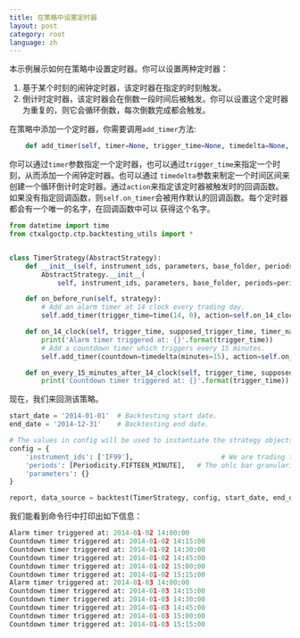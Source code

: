 ```yaml
---
title: 在策略中设置定时器
layout: post
category: root
language: zh
---
```



本示例展示如何在策略中设置定时器。你可以设置两种定时器：

1. 基于某个时刻的闹钟定时器，该定时器在指定的时刻触发。
2. 倒计时定时器，该定时器会在倒数一段时间后被触发。你可以设置这个定时器为重复的，则它会循环倒数，每次倒数完成都会触发。

在策略中添加一个定时器，你需要调用`add_timer`方法:

```python
    def add_timer(self, timer=None, trigger_time=None, timedelta=None, action=None, start=True):
```

你可以通过`timer`参数指定一个定时器，也可以通过`trigger_time`来指定一个时刻，从而添加一个闹钟定时器。也可以通过
`timedelta`参数来制定一个时间区间来创建一个循环倒计时定时器。通过`action`来指定该定时器被触发时的回调函数。
如果没有指定回调函数，则`self.on_timer`会被用作默认的回调函数。每个定时器都会有一个唯一的名字，在回调函数中可以
获得这个名字。


```python
from datetime import time
from ctxalgoctp.ctp.backtesting_utils import *


class TimerStrategy(AbstractStrategy):
    def __init__(self, instrument_ids, parameters, base_folder, periods=None, description=None, logger=None):
        AbstractStrategy.__init__(
            self, instrument_ids, parameters, base_folder, periods=periods, description=description, logger=logger)

    def on_before_run(self, strategy):
        # Add an alarm timer at 14 clock every trading day.
        self.add_timer(trigger_time=time(14, 0), action=self.on_14_clock)

    def on_14_clock(self, trigger_time, supposed_trigger_time, timer_name):
        print('Alarm timer triggered at: {}'.format(trigger_time))
        # Add a countdown timer which triggers every 15 minutes.
        self.add_timer(countdown=timedelta(minutes=15), action=self.on_every_15_minutes_after_14_clock)

    def on_every_15_minutes_after_14_clock(self, trigger_time, supposed_trigger_time, timer_name):
        print('Countdown timer triggered at: {}'.format(trigger_time))

```

现在，我们来回测该策略。


```python
start_date = '2014-01-01'  # Backtesting start date.
end_date = '2014-12-31'    # Backtesting end date.

# The values in config will be used to instantiate the strategy objects by the backtest method.
config = {
    'instrument_ids': ['IF99'],                      # We are trading this future instrument.
    'periods': [Periodicity.FIFTEEN_MINUTE],   # The ohlc bar granularity on which trading happens.
    'parameters': {}
}

report, data_source = backtest(TimerStrategy, config, start_date, end_date)
```

我们能看到命令行中打印出如下信息：

```python
Alarm timer triggered at: 2014-01-02 14:00:00
Countdown timer triggered at: 2014-01-02 14:15:00
Countdown timer triggered at: 2014-01-02 14:30:00
Countdown timer triggered at: 2014-01-02 14:45:00
Countdown timer triggered at: 2014-01-02 15:00:00
Countdown timer triggered at: 2014-01-02 15:15:00
Alarm timer triggered at: 2014-01-03 14:00:00
Countdown timer triggered at: 2014-01-03 14:15:00
Countdown timer triggered at: 2014-01-03 14:30:00
Countdown timer triggered at: 2014-01-03 14:45:00
Countdown timer triggered at: 2014-01-03 15:00:00
Countdown timer triggered at: 2014-01-03 15:15:00
```
